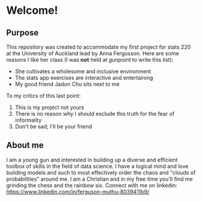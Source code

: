 # Welcome!
## Purpose
This repository was created to accommodate my first project for stats 220 at the University of Auckland lead by Anna Fergusson.
Here are some reasons I like her class (I was ****not**** held at _gunpoint_ to write this list):
* She cultivates a wholesome and inclusive environment
* The stats app exercises are interactive and entertaining
* My good friend Jadon Chu sits next to me

To my critics of this last point:
1. This is my project not yours
2. There is no reason why I should exclude this truth for the fear of informality
3. Don't be sad; I'll be your friend
## About me
I am a young gun and interested in building up a diverse and efficient toolbox of skills in the field of data science. I have a logical mind and love building models and such to most effectively order the chaos and "clouds of probabilities" around me. I am a Christian and in my free time you'll find me grinding the chess and the rainbow six.
Connect with me on linkedin: https://www.linkedin.com/in/ferguson-muthu-8039411b9/
